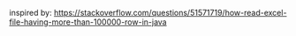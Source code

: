 inspired by:
https://stackoverflow.com/questions/51571719/how-read-excel-file-having-more-than-100000-row-in-java